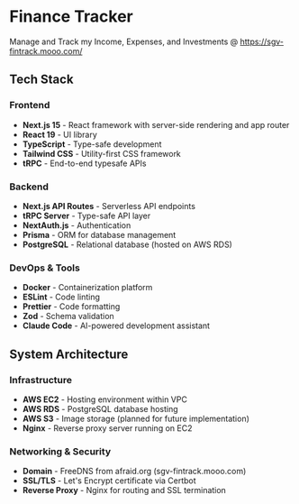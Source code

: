 # Finance Tracker
Manage and Track my Income, Expenses, and Investments @ https://sgv-fintrack.mooo.com/

## Tech Stack

### Frontend
- **Next.js 15** - React framework with server-side rendering and app router
- **React 19** - UI library
- **TypeScript** - Type-safe development
- **Tailwind CSS** - Utility-first CSS framework
- **tRPC** - End-to-end typesafe APIs

### Backend
- **Next.js API Routes** - Serverless API endpoints
- **tRPC Server** - Type-safe API layer
- **NextAuth.js** - Authentication
- **Prisma** - ORM for database management
- **PostgreSQL** - Relational database (hosted on AWS RDS)

### DevOps & Tools
- **Docker** - Containerization platform
- **ESLint** - Code linting
- **Prettier** - Code formatting
- **Zod** - Schema validation
- **Claude Code** - AI-powered development assistant

## System Architecture

### Infrastructure
- **AWS EC2** - Hosting environment within VPC
- **AWS RDS** - PostgreSQL database hosting
- **AWS S3** - Image storage (planned for future implementation)
- **Nginx** - Reverse proxy server running on EC2

### Networking & Security
- **Domain** - FreeDNS from afraid.org (sgv-fintrack.mooo.com)
- **SSL/TLS** - Let's Encrypt certificate via Certbot
- **Reverse Proxy** - Nginx for routing and SSL termination
